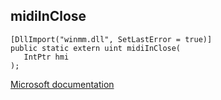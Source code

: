 ## midiInClose

```
[DllImport("winmm.dll", SetLastError = true)]
public static extern uint midiInClose(
   IntPtr hmi
);
```

[Microsoft documentation](link_to_documentation)

